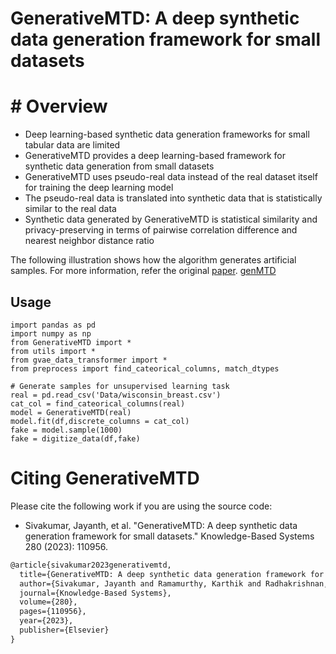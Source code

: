 # GenerativeMTD: A deep synthetic data generation framework for small datasets

# # Overview
- Deep learning-based synthetic data generation frameworks for small tabular data are limited
- GenerativeMTD provides a deep learning-based framework for synthetic data generation from small datasets
- GenerativeMTD uses pseudo-real data instead of the real dataset itself for training the deep learning model
- The pseudo-real data is translated into synthetic data that is statistically similar to the real data
- Synthetic data generated by GenerativeMTD is statistical similarity and privacy-preserving in terms of pairwise correlation difference and nearest neighbor distance ratio

The following illustration shows how the algorithm generates artificial samples. For more information, refer the original [paper](https://doi.org/10.1016/j.knosys.2023.110956).
[genMTD](genMTD.pdf)

## Usage 
```python3
import pandas as pd
import numpy as np
from GenerativeMTD import *
from utils import *
from gvae_data_transformer import *
from preprocess import find_cateorical_columns, match_dtypes

# Generate samples for unsupervised learning task
real = pd.read_csv('Data/wisconsin_breast.csv')
cat_col = find_cateorical_columns(real)
model = GenerativeMTD(real)
model.fit(df,discrete_columns = cat_col)
fake = model.sample(1000)
fake = digitize_data(df,fake)
```


# Citing GenerativeMTD

Please cite the following work if you are using the source code:

- Sivakumar, Jayanth, et al. "GenerativeMTD: A deep synthetic data generation framework for small datasets." Knowledge-Based Systems 280 (2023): 110956.

```LaTeX
@article{sivakumar2023generativemtd,
  title={GenerativeMTD: A deep synthetic data generation framework for small datasets},
  author={Sivakumar, Jayanth and Ramamurthy, Karthik and Radhakrishnan, Menaka and Won, Daehan},
  journal={Knowledge-Based Systems},
  volume={280},
  pages={110956},
  year={2023},
  publisher={Elsevier}
}
```
